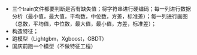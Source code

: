 - 三个train文件都要判断是否有缺失值；将字符串进行硬编码；每一列进行数据分析（最小值，最大值，平均数，中位数，方差，标准差）；每一列进行画图（总数，平均值，中位数，最大值，最小值，方差，标准差）；
- 构造特征；
- 跑模型（Lightgbm，Xgboost，GBDT）
- 国庆前跑一个模型（不做特征工程）